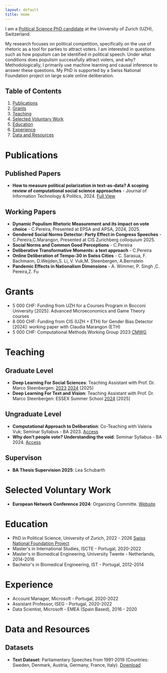 ```yaml
---
layout: default
title: Home
---
```


I am a [Political Science PhD candidate](https://www.ipz.uzh.ch/de/personen/mitarbeitende/ctrina.html) at the University of Zurich (UZH), Switzerland.

My research focuses on political competition, specifically on the use of rhetoric as a tool for parties to attract voters. I am interested in questions such as how populism can be identified in political speech. Under what conditions does populism successfully attract voters, and why? Methodologically, I primarily use machine learning and causal inference to answer these questions.
My PhD is supported by a Swiss National Foundation project on large scale online deliberation.

## Table of Contents
1. [Publications](#publications)
2. [Grants](#grants)
3. [Teaching](#teaching)
4. [Selected Voluntary Work](#selected-voluntary-work)
5. [Education](#education)
6. [Experience](#experience)
7. [Data and Resources](#data-and-resources)

# Publications

## Published Papers

- **How to measure political polarization in text-as-data? A scoping review of computational social science approaches** - Journal of Information Technology & Politics, 2024. [Full View](https://doi.org/10.1080/19331681.2024.2318404)

## Working Papers

- **Dynamic Populism Rhetoric Measurement and its impact on vote choice** - C.Pereira, Presented at EPSA and APSA, 2024, 2025. 
- **Gendered Social Norms Detector: Party Effect in Congress Speeches** - C.Pereira,C.Marangon, Presented at CIS Zurichberg colloquium 2025. 
- **Social Norms and Common Good Perceptions** - C.Pereira 
- **Deliberative Transformative Moments: a text approach** - C.Pereira
- **Online Deliberation of Tempo-30 in Swiss Cities** - C. Sarasua, F. Bachmann, D.Weijden,S. Li, V. Vuk,M. Steenbergen, A.Bernstein 
- **Pandemic Effects in Nationalism Dimensions** -   A. Wimmer, P. Singh ,C. Pereira,Z. Fu


# Grants
- 5 000 CHF: Funding from UZH for a Courses Program in Bocconi University [2025]: Advanced Microeconomics and Game Theory courses
- 8 000 CHF: Funding from CIS (UZH + ETH) for Gender Bias Detector [2024]: working paper with Claudia Marangon (ETH)
- 5 000 CHF: Computational Methods Working Group 2023 [CMWG](http://www.cssmethods.uzh.ch/)

# Teaching

## Graduate Level
- **Deep Learning For Social Sciences**: Teaching Assistant with Prof. Dr. Marco Steenbergen: [2023](https://github.com/CT-P/dlss) [2024](https://github.com/CT-P/dlss24) [2025]
- **Deep Learning For Text and Vision**: Teaching Assistant with Prof. Dr. Marco Steenbergen: ESSEX Summer School [2024](https://essexsummerschool.com/summer-school-facts/courses/ess-2024-course-list/3n/) [2025]

## Ungraduate Level

- **Computational Approach to Deliberation**: Co-Teaching with Valeria Vuk; Seminar Syllabus - BA 2023. [Access](#)
- **Why don't people vote? Understanding the void**: Seminar Syllabus - BA 2024. [Access](https://studentservices.uzh.ch/uzh/anonym/vvz/index.html?sap-language=DE&sap-ui-language=DE#/details/2024/003/E/51236731)

## Supervison
- **BA Thesis Supervision 2025**: Lea Schubarth

# Selected Voluntary Work

- **European Network Conference 2024**: Organizing Committe. [Website](https://www.egn.ac)


# Education

- PhD in Political Science, University of Zurich, 2022 - 2026
[Swiss National Foundation Project](https://data.snf.ch/grants/grant/205975)
- Master's in International Studies, ISCTE - Portugal, 2020-2022
- Master's in Biomedical Engineering, University Twente - Netherlands, 2014-2016
- Bachelor's in Biomedical Engineering, IST - Portugal, 2012-2014

# Experience

- Account Manager, Microsoft - Portugal, 2020-2022
- Assistant Professor, ISEG - Portugal, 2020-2022
- Data Scientist, Microsoft - EMEA (Spain Based), 2016 - 2020

# Data and Resources

## Datasets

- **Text Dataset**: Parliamentary Speeches from 1991-2019 (Countries: Sweden, Denmark, Austria, Germany, France, Italy). [Download](#)


